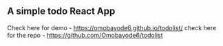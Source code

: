 ## A simple todo React App
Check here for demo - https://omobayode6.github.io/todolist/
check here for the repo - https://github.com/Omobayode6/todolist